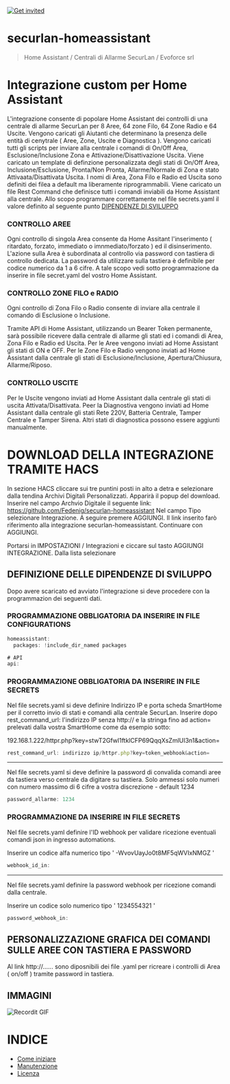 [![Get invited](https://slack.developers.italia.it/badge.svg)](https://securlan.it/supporto/)

# securlan-homeassistant

> Home Assistant / Centrali di Allarme SecurLan / Evoforce srl

# Integrazione custom per Home Assistant
L'integrazione consente di popolare Home Assistant dei controlli di una centrale di allarme SecurLan per 8 Aree, 64 zone Filo, 64 Zone Radio e 64 Uscite.
Vengono caricati gli Aiutanti che determinano la presenza delle entità di cenytrale ( Aree, Zone, Uscite e Diagnostica ).
Vengono caricati tutti gli scripts per inviare alla centrale i comandi di On/Off Area, Esclusione/Inclusione Zona e Attivazione/Disattivazione Uscita.
Viene caricato un template di definzione personalizzata degli stati di On/Off Area, Inclusione/Esclusione, Pronta/Non Pronta, Allarme/Normale di Zona e stato Attivaata/Disattivata Uscita.
I nomi di Area, Zona Filo e Radio ed Uscita sono definiti dei filea a default ma liberamente riprogrammabili.
Viene caricato un file Rest Command che definisce tutti i comandi inviabili da Home Assistant alla centrale.
Allo scopo programmare correttamente nel file secrets.yaml il valore definito al seguente punto [DIPENDENZE DI SVILUPPO](#programmazione-obbligatoria-da-inserire-in-file-secrets)

### CONTROLLO AREE
Ogni controllo di singola Area consente da Home Assitant l'inserimento ( ritardato, forzato, immediato o imnmediato/forzato ) ed il disinserimento.
L'azione sulla Area è subordinata al controllo via password con tastiera di controllo dedicata.
La password da utilizzare sulla tastiera è definibile per codice numerico da 1 a 6 cifre.
A tale scopo vedi sotto programmazione da inserire in file secret.yaml del vostro Home Assistant.

### CONTROLLO ZONE FILO e RADIO
Ogni controllo di Zona Filo o Radio consente di inviare alla centrale il comando di Esclusione o Inclusione.

Tramite API di Home Assistant, utilizzando un Bearer Token permanente, sarà possibile ricevere dalla centrale di allarme gli stati ed i comandi di Area, Zona Filo e Radio ed Uscita.
Per le Aree vengono inviati ad Home Assistant gli stati di ON e OFF.
Per le Zone Filo e Radio vengono inviati ad Home Assistant dalla centrale gli stati di Esclusione/Inclusione, Apertura/Chiusura, Allarme/Riposo.

### CONTROLLO USCITE
Per le Uscite vengono inviati ad Home Assistant dalla centrale gli stati di uscita Attivata/Disattivata.
Peer la Diagnostiva vengono inviati ad Home Assistant dalla centrale gli stati Rete 220V, Batteria Centrale, Tamper Centrale e Tamper Sirena.
Altri stati di diagnostica possono essere aggiunti manualmente.


# DOWNLOAD DELLA INTEGRAZIONE TRAMITE HACS
In sezione HACS cliccare sui tre puntini posti in alto a detra e selezionare dalla tendina Archivi Digitali Personalizzati.
Apparirà il popup del download.
Inserire nel campo Archvio Digitale il seguente link: https://github.com/Fedenig/securlan-homeassistant
Nel campo Tipo selezionare Integrazione.
A seguire premere AGGIUNGI.
Il link inserito farò riferimento alla integrazione securlan-homeassistant.
Continuare con AGGIUNGI.

Portarsi in IMPOSTAZIONI / Integrazioni e ciccare sul tasto AGGIUNGI INTEGRAZIONE.
Dalla lista selezionare 














## DEFINIZIONE DELLE DIPENDENZE DI SVILUPPO
Dopo avere scaricato ed avviato l'integrazione si deve procedere con la programmazion dei seguenti dati.

### PROGRAMMAZIONE OBBLIGATORIA DA INSERIRE IN FILE CONFIGURATIONS

```js
homeassistant:
  packages: !include_dir_named packages

# API
api:
```

### PROGRAMMAZIONE OBBLIGATORIA DA INSERIRE IN FILE SECRETS

Nel file secrets.yaml si deve definire Indirizzo IP e porta scheda SmartHome per il corretto invio di stati e comandi alla centrale SecurLan.
Inserire dopo  rest_command_url:  l'indirizzo IP senza http:// e la stringa fino ad action=  prelevati dalla vostra SmartHome come da esempio sotto:

192.168.1.222/httpr.php?key=stwT2Gfwl1ftklCFP69QqqXsZmlUI3n1&action=

```js
rest_command_url: indirizzo ip/httpr.php?key=token_webhook&action=
```

--------------------------------------------------

Nel file secrets.yaml si deve definire la password di convalida comandi aree da tastiera verso centrale da digitare su tastiera.
Solo ammessi solo numeri con numero massimo di 6 cifre a vostra discrezione - default 1234

```js
password_allarme: 1234
```

### PROGRAMMAZIONE DA INSERIRE IN FILE SECRETS

Nel file secrets.yaml definire l'ID webhook per validare ricezione eventuali comandi json in ingresso automations.

Inserire un codice alfa numerico tipo ' -WvovUayJo0t8MF5qWVIxNMGZ '

```js
webhook_id_in:
```

---------------------------------------------------

Nel file secrets.yaml definire la password webhook per ricezione comandi dalla centrale.

Inserire un codice solo numerico tipo ' 1234554321 '

```js
password_webhook_in: 
```




## PERSONALIZZAZIONE GRAFICA DEI COMANDI SULLE AREE CON TASTIERA E PASSWORD
Al link http://......   sono diposnibili dei file .yaml per ricreare i controlli di Area ( on/off ) tramite password in tastiera.


## IMMAGINI

![Recordit GIF](http://g.recordit.co/iLN6A0vSD8.gif)


# INDICE

- [Come iniziare](#come-iniziare)
- [Manutenzione](#manutenzione)
- [Licenza](#licenza)



